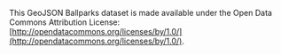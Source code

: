 This GeoJSON Ballparks dataset is made available under the Open Data Commons Attribution License: [http://opendatacommons.org/licenses/by/1.0/](http://opendatacommons.org/licenses/by/1.0/).